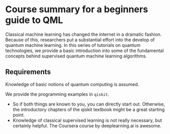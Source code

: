 # Course summary for a beginners guide to QML
Classical machine learning has changed the internet in a dramatic fashion. Because of this, researchers put a substantial effort into the develop of quantum machine learning.  In this series of tutorials on quantum technologies, we provide a basic introduction into some of the fundamental concepts behind supervised quantum machine learning algorithms. 

## Requirements

Knowledge of basic notions of quantum computing is assumed.

We provide the programming examples in `qiskit`.

- So if both things are known to you, you can directly start out. Otherwise, the introductory chapters of the qiskit textbook might be a great starting point.
- Knowledge of classical supervised learning is not really necessary, but certainly helpful. The Coursera course by deeplearning.ai is awesome.